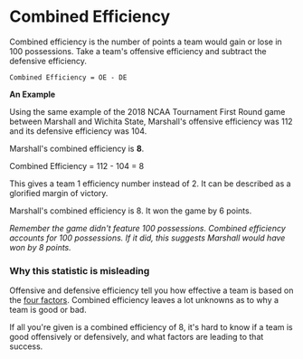 # Combined Efficiency

Combined efficiency is the number of points a team would gain or lose in 100 possessions. Take a team's offensive efficiency and subtract the defensive efficiency.

`Combined Efficiency = OE - DE`

**An Example**

Using the same example of the 2018 NCAA Tournament First Round game between Marshall and Wichita State, Marshall's offensive efficiency was 112 and its defensive efficiency was 104.

Marshall's combined efficiency is **8**.

Combined Efficiency = 112 - 104 = 8

This gives a team 1 efficiency number instead of 2. It can be described as a glorified margin of victory.

Marshall's combined efficiency is 8. It won the game by 6 points.

_Remember the game didn't feature 100 possessions. Combined efficiency accounts for 100 possessions. If it did, this suggests Marshall would have won by 8 points._

### Why this statistic is misleading

Offensive and defensive efficiency tell you how effective a team is based on the [four factors](../four-factors/intro.md). Combined efficiency leaves a lot unknowns as to why a team is good or bad.

If all you're given is a combined efficiency of 8, it's hard to know if a team is good offensively or defensively, and what factors are leading to that success.


